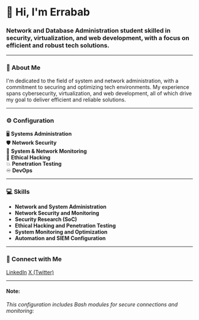 # 👋 Hi, I'm Errabab

### Network and Database Administration student skilled in security, virtualization, and web development, with a focus on efficient and robust tech solutions.



---

### 📜 About Me
I'm dedicated to the field of system and network administration, with a commitment to securing and optimizing tech environments. My experience spans cybersecurity, virtualization, and web development, all of which drive my goal to deliver efficient and reliable solutions.

---

### ⚙️ Configuration

<config>
  
  🖥️ **Systems Administration**  
  🛡️ **Network Security**  
  📶 **System & Network Monitoring**  
  👾 **Ethical Hacking**  
  💥 **Penetration Testing**  
  ♾️ **DevOps**  

</config>

---

### 💻 Skills

- **Network and System Administration**  
- **Network Security and Monitoring**  
- **Security Research (SoC)**  
- **Ethical Hacking and Penetration Testing**  
- **System Monitoring and Optimization**  
- **Automation and SIEM Configuration**  

---

### 🤝 Connect with Me


[LinkedIn](https://www.linkedin.com/in/erabab-salec-ahrayam-316584263/)
[X (Twitter)](https://x.com/_jk_29)

---

#### Note:
_This configuration includes Bash modules for secure connections and monitoring:_

```bash

